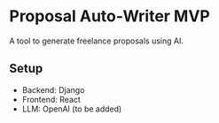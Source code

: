 # Proposal Auto-Writer MVP
A tool to generate freelance proposals using AI.

## Setup
- Backend: Django
- Frontend: React
- LLM: OpenAI (to be added)